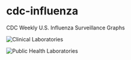 # cdc-influenza
CDC Weekly U.S. Influenza Surveillance Graphs

![Clinical Laboratories](https://www.cdc.gov/flu/weekly/WeeklyArchives2023-2024/images/WHONPHL25_small.gif?raw=true)

![Public Health Laboratories](https://www.cdc.gov/flu/weekly/weeklyarchives2023-2024/images/WHOPHL25_small.gif?raw=true)
        